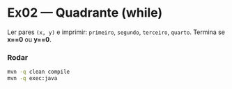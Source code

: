 # Ex02 — Quadrante (while)

Ler pares `(x, y)` e imprimir: `primeiro`, `segundo`, `terceiro`, `quarto`. Termina se **x==0** ou **y==0**.

### Rodar
```bash
mvn -q clean compile
mvn -q exec:java
```
